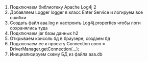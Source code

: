 1. Подключаем библиотеку Apache Log4j 2
2. Добавляем Logger logger в класс Enter Service  и логируем все ошибки
3. Создать файл aaa.log и настроить Log4j.properties чтобы логи сохранялись туда
4. Подключаем jar базы данных h2
5. Открываем консоль бд в браузере, создаем бд
6. Подключаем ее к проекту Connection conn = DriverManager.getConnection(...);
7. Инициализируем схему БД из файла aaa.db